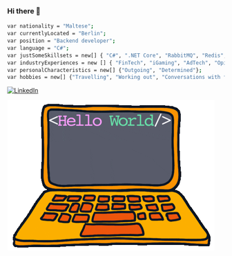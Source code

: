 ### Hi there 👋

```sh
var nationality = "Maltese";
var currentlyLocated = "Berlin";
var position = "Backend developer";
var language = "C#";
var justSomeSkillsets = new[] { "C#", ".NET Core", "RabbitMQ", "Redis", "PostgreSQL", "Go", "K8s"}; // This is not a CV, stop here.
var industryExperiences = new [] { "FinTech", "iGaming", "AdTech", "OpinionTech"};
var personalCharacteristics = new[] {"Outgoing", "Determined"};
var hobbies = new[] {"Travelling", "Working out", "Conversations with friends over beers"}; // Does the last one count?
```

<a href="https://www.linkedin.com/in/camilleriben/">
<img src="https://img.shields.io/badge/-LinkedIn-%233781da" alt="LinkedIn"/></a>

![wave](https://github.com/bencami22/bencami22/raw/master/hello.gif)
